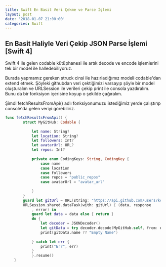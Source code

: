 ```yaml
---
title: Swift En Basit Veri Çekme ve Parse İşlemi
layout: post
date: '2018-01-07 21:00:00'
categories: Swift
---
```


## En Basit Haliyle Veri Çekip JSON Parse İşlemi [Swift 4]

Swift 4 ile gelen codable kütüphanesi ile artık decode ve encode işlemlerini tek bir model ile halledebiliyoruz.

Burada yapmamız gereken struck cinsi ile hazırladığımız modeli codable'dan extend etmek. Şöyleki githubdan veri çektiğimizi varsayıp şöyle bir model oluşturalım ve URLSession ile verileri çekip print ile consola yazdıralım. Bunu da bir fonksiyon içerisine koyup o şekilde çağıralım.

Şimdi fetchResultsFromApi() adlı fonksiyonumuzu istediğimiz yerde çalıştırıp console'da gelen veriyi görebiliriz.

```swift
func fetchResultsFromApi() {
        struct MyGitHub: Codable {
            
            let name: String?
            let location: String?
            let followers: Int?
            let avatarUrl: URL?
            let repos: Int?
            
            private enum CodingKeys: String, CodingKey {
                case name
                case location
                case followers
                case repos = "public_repos"
                case avatarUrl = "avatar_url"
                
            }
        }
        guard let gitUrl = URL(string: "https://api.github.com/users/kobeumut") else { return }
        URLSession.shared.dataTask(with: gitUrl) { (data, response
            , error) in
            guard let data = data else { return }
            do {
                let decoder = JSONDecoder()
                let gitData = try decoder.decode(MyGitHub.self, from: data)
                print(gitData.name ?? "Empty Name")
                
            } catch let err {
                print("Err", err)
            }
            }.resume()
    }
```